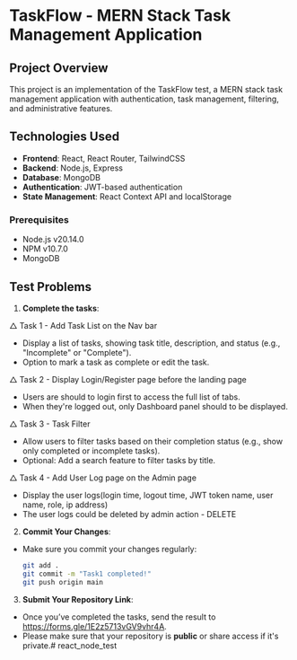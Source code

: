 # TaskFlow - MERN Stack Task Management Application

## Project Overview
This project is an implementation of the TaskFlow test, a MERN stack task management application with authentication, task management, filtering, and administrative features.

## Technologies Used
- **Frontend**: React, React Router, TailwindCSS
- **Backend**: Node.js, Express
- **Database**: MongoDB
- **Authentication**: JWT-based authentication
- **State Management**: React Context API and localStorage

### Prerequisites
- Node.js v20.14.0
- NPM v10.7.0
- MongoDB


## Test Problems
1. **Complete the tasks**:

△ Task 1 - Add Task List on the Nav bar
- Display a list of tasks, showing task title, description, and status (e.g., "Incomplete" or "Complete").
- Option to mark a task as complete or edit the task.

△ Task 2 - Display Login/Register page before the landing page
- Users are should to login first to access the full list of tabs.
- When they're logged out, only Dashboard panel should to be displayed.

△ Task 3 - Task Filter
- Allow users to filter tasks based on their completion status (e.g., show only completed or incomplete tasks).
- Optional: Add a search feature to filter tasks by title.

△ Task 4 - Add User Log page on the Admin page
- Display the user logs(login time, logout time, JWT token name, user name, role, ip address)
- The user logs could be deleted by admin action - DELETE

2. **Commit Your Changes**:
- Make sure you commit your changes regularly:
    ```bash
    git add .
    git commit -m "Task1 completed!"
    git push origin main
    ```

3. **Submit Your Repository Link**:
- Once you’ve completed the tasks, send the result to https://forms.gle/1E2z5713vGV9vhr4A.
- Please make sure that your repository is **public** or share access if it's private.# react_node_test
